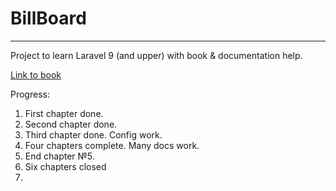 # BillBoard
***
Project to learn Laravel 9 (and upper) with book & documentation help.

[Link to book](https://www.litres.ru/book/vladimir-dronov/laravel-9-bystraya-razrabotka-veb-saytov-na-php-69283318/)

Progress:
1. First chapter done.
2. Second chapter done.
3. Third chapter done. Config work.
4. Four chapters complete. Many docs work.
5. End chapter №5.
6. Six chapters closed
7. 
